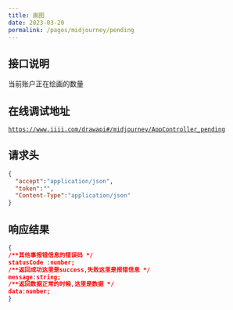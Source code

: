 ```yaml
---
title: 画图
date: 2023-03-20
permalink: /pages/midjourney/pending
---
```


## 接口说明

当前账户正在绘画的数量
## 在线调试地址 

<a href='https://www.iiii.com/drawapi#/midjourney/AppController_pending'>`https://www.iiii.com/drawapi#/midjourney/AppController_pending`</a>

## 请求头

```JSON
{
  "accept":"application/json",
  "token":"",
  "Content-Type":"application/json"
}
```


## 响应结果

```JSON
{
/**其他事报错信息的错误码 */
statusCode :number;
/**返回成功这里是success,失败这里是报错信息 */
message:string;
/**返回数据正常的时候,这里是数据 */
data:number;
}
```
